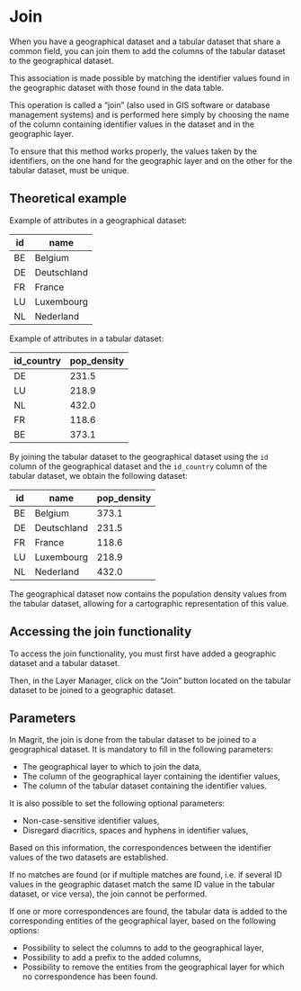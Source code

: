 # Join

When you have a geographical dataset and a tabular dataset that share a common field,
you can join them to add the columns of the tabular dataset to the geographical dataset.

This association is made possible by matching the identifier values found in the geographic dataset
with those found in the data table.

This operation is called a “join” (also used in GIS software or database management systems)
and is performed here simply by choosing the name of the column containing identifier values in
the dataset and in the geographic layer.

To ensure that this method works properly, the values taken by the identifiers, on the one hand for the geographic layer
and on the other for the tabular dataset, must be unique.

## Theoretical example

Example of attributes in a geographical dataset:

| id | name       |
|----|------------|
| BE | Belgium    |
| DE | Deutschland|
| FR | France     |
| LU | Luxembourg |
| NL | Nederland  |

Example of attributes in a tabular dataset:

| id_country | pop_density |
|------------|-------------|
| DE         | 231.5       |
| LU         | 218.9       |
| NL         | 432.0       |
| FR         | 118.6       |
| BE         | 373.1       |

By joining the tabular dataset to the geographical dataset using the `id` column of the geographical dataset and the `id_country` column of the tabular dataset,
we obtain the following dataset:

| id | name       | pop_density |
|----|------------|-------------|
| BE | Belgium    | 373.1       |
| DE | Deutschland| 231.5       |
| FR | France     | 118.6       |
| LU | Luxembourg | 218.9       |
| NL | Nederland  | 432.0       |

The geographical dataset now contains the population density values from the tabular dataset,
allowing for a cartographic representation of this value.

## Accessing the join functionality

To access the join functionality, you must first have added a geographic dataset and a tabular dataset.

Then, in the Layer Manager, click on the “Join” button located on the tabular dataset to be joined to
a geographic dataset.

<ZoomImg
    src="/layer-manager-join-button.png"
    alt="Join button in the Layer Manager"
    caption="Join button in the Layer Manager"
/>

## Parameters

In Magrit, the join is done from the tabular dataset to be joined to a geographical dataset.
It is mandatory to fill in the following parameters:

- The geographical layer to which to join the data,
- The column of the geographical layer containing the identifier values,
- The column of the tabular dataset containing the identifier values.

It is also possible to set the following optional parameters:

- Non-case-sensitive identifier values,
- Disregard diacritics, spaces and hyphens in identifier values,

Based on this information, the correspondences between the identifier values of the two datasets are established.

If no matches are found (or if multiple matches are found, i.e. if several ID values in the geographic dataset match
the same ID value in the tabular dataset, or vice versa), the join cannot be performed.

If one or more correspondences are found, the tabular data is added to the corresponding entities of the geographical
layer, based on the following options:

- Possibility to select the columns to add to the geographical layer,
- Possibility to add a prefix to the added columns,
- Possibility to remove the entities from the geographical layer for which no correspondence has been found.

<ZoomImg
    src="/join-modal.png"
    alt="Join modal window"
    caption="Join modal window"
/>

<ZoomImg
    src="/join-modal-with-unmatched.png"
    alt="Join modal window (with unmatched entities)"
    caption="Join modal window (with unmatched entities)"
/>
